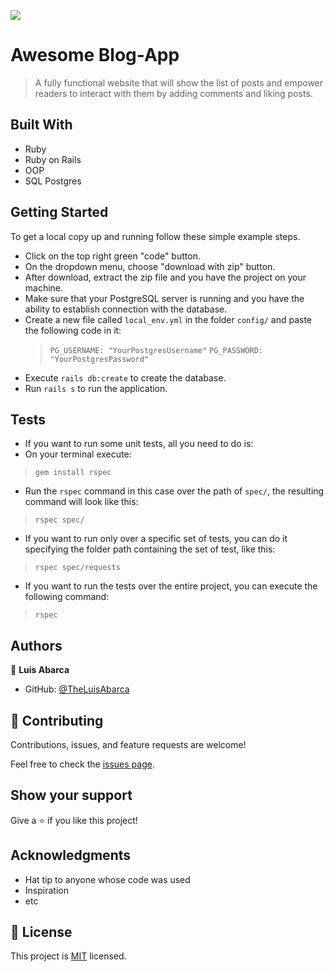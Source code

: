
![](https://img.shields.io/badge/Microverse-blueviolet)

#  Awesome Blog-App

> A fully functional website that will show the list of posts and empower readers to interact with them by adding comments and liking posts. 


## Built With

- Ruby
- Ruby on Rails
- OOP
- SQL Postgres


## Getting Started
To get a local copy up and running follow these simple example steps.

- Click on the top right green "code" button.
- On the dropdown menu, choose "download with zip" button.
- After download, extract the zip file and you have the project on your machine.
- Make sure that your PostgreSQL server is running and you have the ability to establish connection with the database.
- Create a new file called `local_env.yml` in the folder `config/` and paste the following code in it:
  > `PG_USERNAME: "YourPostgresUsername"`
  > `PG_PASSWORD: "YourPostgresPassword"`
- Execute `rails db:create` to create the database.
- Run `rails s` to run the application.

## Tests
- If you want to run some unit tests, all you need to do is: 
- On your terminal execute: 
> `gem install rspec`
- Run the `rspec` command in this case over the path of `spec/`, the resulting command will look like this:
> `rspec spec/`
- If you want to run only over a specific set of tests, you can do it specifying the folder path containing the set of test, like this:
> `rspec spec/requests`
- If you want to run the tests over the entire project, you can execute the following command:
> `rspec`

## Authors

👤 **Luis Abarca**

- GitHub: [@TheLuisAbarca](https://github.com/TheLuisAbarca)

## 🤝 Contributing

Contributions, issues, and feature requests are welcome!

Feel free to check the [issues page](../../issues/).

## Show your support

Give a ⭐️ if you like this project!

## Acknowledgments

- Hat tip to anyone whose code was used
- Inspiration
- etc

## 📝 License

This project is [MIT](./MIT.md) licensed.
